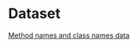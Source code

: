 # Dataset

[Method names and class names data](https://github.com/m-zakeri/Readability/tree/master/Utilization/Data)